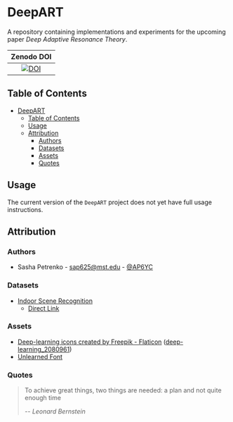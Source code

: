 # DeepART

A repository containing implementations and experiments for the upcoming paper _Deep Adaptive Resonance Theory_.

| **Zenodo DOI** |
|:--------------:|
| [![DOI][zenodo-img]][zenodo-url] |

[zenodo-img]: https://zenodo.org/badge/DOI/10.5281/zenodo.10896042.svg
[zenodo-url]: https://zenodo.org/doi/10.5281/zenodo.10896042

## Table of Contents

- [DeepART](#deepart)
  - [Table of Contents](#table-of-contents)
  - [Usage](#usage)
  - [Attribution](#attribution)
    - [Authors](#authors)
    - [Datasets](#datasets)
    - [Assets](#assets)
    - [Quotes](#quotes)

## Usage

The current version of the `DeepART` project does not yet have full usage instructions.

## Attribution

### Authors

- Sasha Petrenko - <sap625@mst.edu> - [@AP6YC](https://github.com/AP6YC)

### Datasets

- [Indoor Scene Recognition](https://web.mit.edu/torralba/www/indoor.html)
  - [Direct Link](http://groups.csail.mit.edu/vision/LabelMe/NewImages/indoorCVPR_09.tar)

### Assets

- [Deep-learning icons created by Freepik - Flaticon](https://www.flaticon.com/free-icons/deep-learning) ([deep-learning_2080961](https://www.flaticon.com/free-icon/deep-learning_2080961))
- [Unlearned Font](https://www.1001fonts.com/unlearned-font.html)

### Quotes

> To achieve great things, two things are needed: a plan and not quite enough time
>
> --<cite> Leonard Bernstein </cite>
